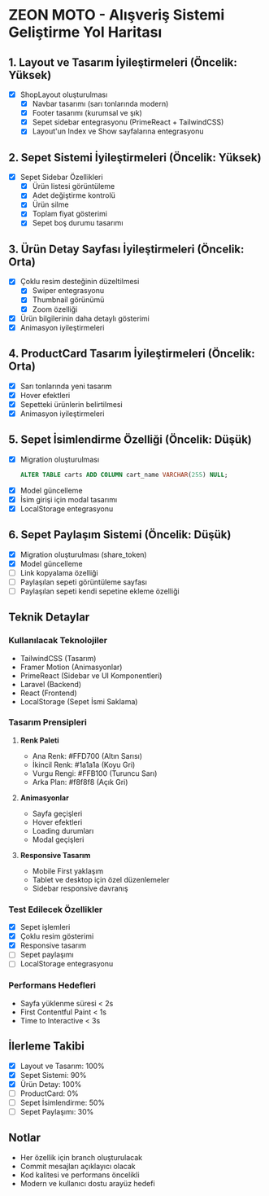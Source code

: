 # ZEON MOTO - Alışveriş Sistemi Geliştirme Yol Haritası

## 1. Layout ve Tasarım İyileştirmeleri (Öncelik: Yüksek)
- [x] ShopLayout oluşturulması
  - [x] Navbar tasarımı (sarı tonlarında modern)
  - [x] Footer tasarımı (kurumsal ve şık)
  - [x] Sepet sidebar entegrasyonu (PrimeReact + TailwindCSS)
  - [x] Layout'un Index ve Show sayfalarına entegrasyonu

## 2. Sepet Sistemi İyileştirmeleri (Öncelik: Yüksek)
- [x] Sepet Sidebar Özellikleri
  - [x] Ürün listesi görüntüleme
  - [x] Adet değiştirme kontrolü
  - [x] Ürün silme
  - [x] Toplam fiyat gösterimi
  - [x] Sepet boş durumu tasarımı

## 3. Ürün Detay Sayfası İyileştirmeleri (Öncelik: Orta)
- [x] Çoklu resim desteğinin düzeltilmesi
  - [x] Swiper entegrasyonu
  - [x] Thumbnail görünümü
  - [x] Zoom özelliği
- [x] Ürün bilgilerinin daha detaylı gösterimi
- [x] Animasyon iyileştirmeleri

## 4. ProductCard Tasarım İyileştirmeleri (Öncelik: Orta)
- [x] Sarı tonlarında yeni tasarım
- [x] Hover efektleri
- [x] Sepetteki ürünlerin belirtilmesi
- [x] Animasyon iyileştirmeleri

## 5. Sepet İsimlendirme Özelliği (Öncelik: Düşük)
- [x] Migration oluşturulması
  ```sql
  ALTER TABLE carts ADD COLUMN cart_name VARCHAR(255) NULL;
  ```
- [x] Model güncelleme
- [x] İsim girişi için modal tasarımı
- [x] LocalStorage entegrasyonu

## 6. Sepet Paylaşım Sistemi (Öncelik: Düşük)
- [x] Migration oluşturulması (share_token)
- [x] Model güncelleme
- [ ] Link kopyalama özelliği
- [ ] Paylaşılan sepeti görüntüleme sayfası
- [ ] Paylaşılan sepeti kendi sepetine ekleme özelliği

## Teknik Detaylar

### Kullanılacak Teknolojiler
- TailwindCSS (Tasarım)
- Framer Motion (Animasyonlar)
- PrimeReact (Sidebar ve UI Komponentleri)
- Laravel (Backend)
- React (Frontend)
- LocalStorage (Sepet İsmi Saklama)

### Tasarım Prensipleri
1. **Renk Paleti**
   - Ana Renk: #FFD700 (Altın Sarısı)
   - İkincil Renk: #1a1a1a (Koyu Gri)
   - Vurgu Rengi: #FFB100 (Turuncu Sarı)
   - Arka Plan: #f8f8f8 (Açık Gri)

2. **Animasyonlar**
   - Sayfa geçişleri
   - Hover efektleri
   - Loading durumları
   - Modal geçişleri

3. **Responsive Tasarım**
   - Mobile First yaklaşım
   - Tablet ve desktop için özel düzenlemeler
   - Sidebar responsive davranış

### Test Edilecek Özellikler
- [x] Sepet işlemleri
- [x] Çoklu resim gösterimi
- [x] Responsive tasarım
- [ ] Sepet paylaşımı
- [ ] LocalStorage entegrasyonu

### Performans Hedefleri
- Sayfa yüklenme süresi < 2s
- First Contentful Paint < 1s
- Time to Interactive < 3s

## İlerleme Takibi
- [x] Layout ve Tasarım: 100%
- [x] Sepet Sistemi: 90%
- [x] Ürün Detay: 100%
- [ ] ProductCard: 0%
- [ ] Sepet İsimlendirme: 50%
- [ ] Sepet Paylaşımı: 30%

## Notlar
- Her özellik için branch oluşturulacak
- Commit mesajları açıklayıcı olacak
- Kod kalitesi ve performans öncelikli
- Modern ve kullanıcı dostu arayüz hedefi
